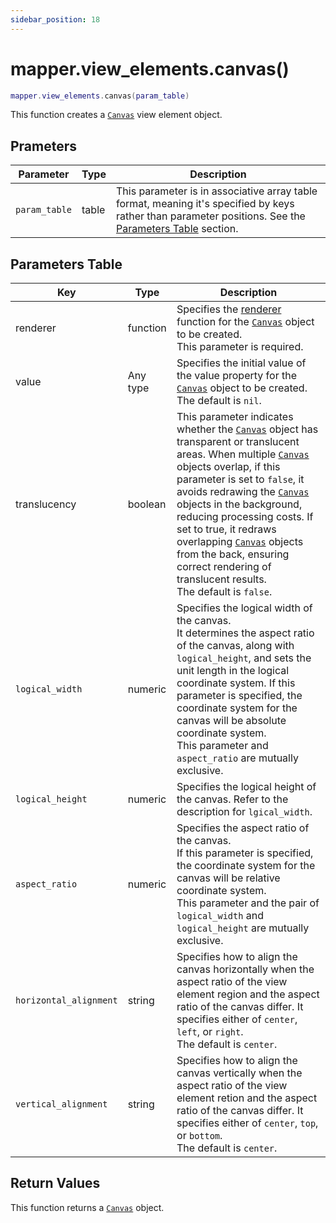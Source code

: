 ```yaml
---
sidebar_position: 18
---
```


# mapper.view_elements.canvas()
```lua
mapper.view_elements.canvas(param_table)
```
This function creates a [`Canvas`](/libs/mapper/Canvas) view element object.


## Prameters
|Parameter|Type|Description|
|-|-|-|
|`param_table`|table|This parameter is in associative array table format, meaning it's specified by keys rather than parameter positions. See the [Parameters Table](#parameters-table) section.|


## Parameters Table
|Key|Type|Description|
|-|-|-|
|renderer|function|Specifies the [renderer](/libs/mapper/RENDER) function for the [`Canvas`](/libs/mapper/Canvas) object to be created.<br/>This parameter is required.
|value|Any type|Specifies the initial value of the value property for the [`Canvas`](/libs/mapper/Canvas) object to be created.<br/>The default is `nil`.
|translucency|boolean|This parameter indicates whether the [`Canvas`](/libs/mapper/Canvas) object has transparent or translucent areas. When multiple [`Canvas`](/libs/mapper/Canvas) objects overlap, if this parameter is set to `false`, it avoids redrawing the [`Canvas`](/libs/mapper/Canvas) objects in the background, reducing processing costs. If set to true, it redraws overlapping [`Canvas`](/libs/mapper/Canvas) objects from the back, ensuring correct rendering of translucent results.<br/>The default is `false`.
|`logical_width`|numeric|Specifies the logical width of the canvas.<br/>It determines the aspect ratio of the canvas, along with `logical_height`, and sets the unit length in the logical coordinate system. If this parameter is specified, the coordinate system for the canvas will be absolute coordinate system.<br/> This parameter and `aspect_ratio` are mutually exclusive.
|`logical_height`|numeric|Specifies the logical height of the canvas. Refer to the description for `lgical_width`.
|`aspect_ratio`|numeric|Specifies the aspect ratio of the canvas.<br/>If this parameter is specified, the coordinate system for the canvas will be relative coordinate system.<br/>This parameter and the pair of `logical_width` and `logical_height` are mutually exclusive.
|`horizontal_alignment`|string|Specifies how to align the canvas horizontally when the aspect ratio of the view element region and the aspect ratio of the canvas differ. It specifies either of `center`, `left`, or `right`.<br/>The default is `center`.
|`vertical_alignment`|string|Specifies how to align the canvas vertically when the aspect ratio of the view element retion and the aspect ratio of the canvas differ. It specifies either of `center`, `top`, or `bottom`.<br/>The default is `center`.


## Return Values
This function returns a [`Canvas`](/libs/mapper/Canvas) object.